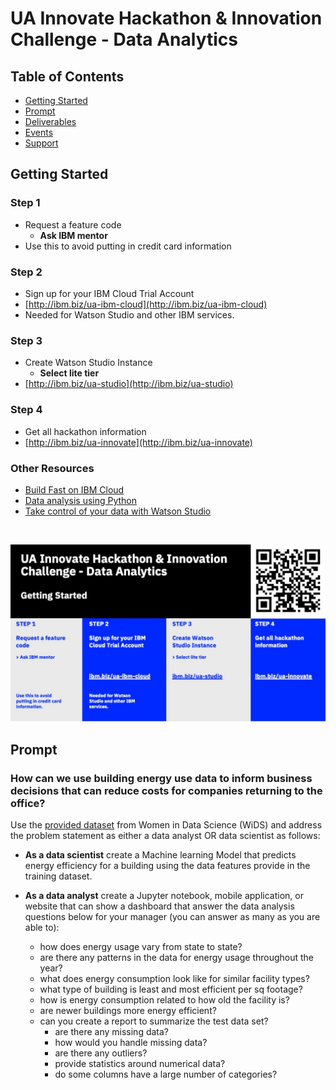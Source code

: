 # UA Innovate Hackathon & Innovation Challenge - Data Analytics


## Table of Contents
- [Getting Started]( )
- [Prompt]()
- [Deliverables]()
- [Events]()
- [Support]()

## Getting Started

### Step 1
- Request a feature code
   - **Ask IBM mentor**
- Use this to avoid putting in credit card information

### Step 2
- Sign up for your IBM Cloud Trial Account
- [http://ibm.biz/ua-ibm-cloud](http://ibm.biz/ua-ibm-cloud)
- Needed for Watson Studio and other IBM services.


### Step 3
- Create Watson Studio Instance
    - **Select lite tier**
- [http://ibm.biz/ua-studio](http://ibm.biz/ua-studio)

### Step 4
- Get all hackathon information
- [http://ibm.biz/ua-innovate](http://ibm.biz/ua-innovate)

### Other Resources
- [Build Fast on IBM Cloud](https://github.com/upkarlidder/ibmhacks)
- [Data analysis using Python](https://developer.ibm.com/learningpaths/data-analysis-using-python/)
- [Take control of your data with Watson Studio](https://developer.ibm.com/learningpaths/get-started-watson-studio/)

<br />

![Getting started with IBM Cloud](assets/ua-innovate-registration.jpg)

## Prompt

### How can we use building energy use data to inform business decisions that can reduce costs for companies returning to the office? 

Use the [provided dataset](https://github.com/upkarlidder/ua-innovate/tree/main/dataset) from Women in Data Science (WiDS) and address the problem statement as either a data analyst OR data scientist as follows:
-	**As a data scientist** create a Machine learning Model that predicts energy efficiency for a building using the data features provide in the training dataset.

- **As a data analyst** create a Jupyter notebook, mobile application, or website that can show a dashboard that answer the  data analysis questions below for your manager (you can answer as many as you are able to):
   - how does energy usage vary from state to state?
   - are there any patterns in the data for energy usage throughout the year?
   - what does energy consumption look like for similar facility types?
   - what type of building is least and most efficient per sq footage?
   - how is energy consumption related to how old the facility is?
   - are newer buildings more energy efficient?
   - can you create a report to summarize the test data set?
      - are there any missing data?
      - how would you handle missing data?
      - are there any outliers?
      - provide statistics around numerical data?
      - do some columns have a large number of categories?
